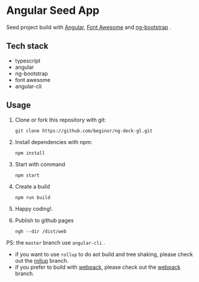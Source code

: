 # Angular Seed App

Seed project build with [Angular](https://angular.io/), [Font Awesome](https://fontawesome.com/) and [ng-bootstrap](https://ng-bootstrap.github.io/) .

## Tech stack

  - typescript
  - angular
  - ng-bootstrap
  - font awesome
  - angular-cli

## Usage

  1. Clone or fork this repository with git:

     ```shell
     git clone https://github.com/beginor/ng-deck-gl.git
     ```

  2. Install dependencies with npm:

     ```shell
     npm install
     ```

  3. Start with command

     ```shell
     npm start
     ```

  4. Create a build

     ```shell
     npm run build
     ```

  5. Happy coding!.

  6. Publish to github pages

      ```shell
      ngh --dir /dist/web
     ```

PS: the `master` branch use `angular-cli` .

- if you want to use `rollup` to do aot build and tree shaking, please check out the
  [rollup](https://github.com/beginor/ng-deck-gl/tree/rollup) branch.
- if you prefer to build with [webpack](http://webpack.github.io), please check out the
  [webpack](https://github.com/beginor/ng-deck-gl/tree/webpack) branch.
